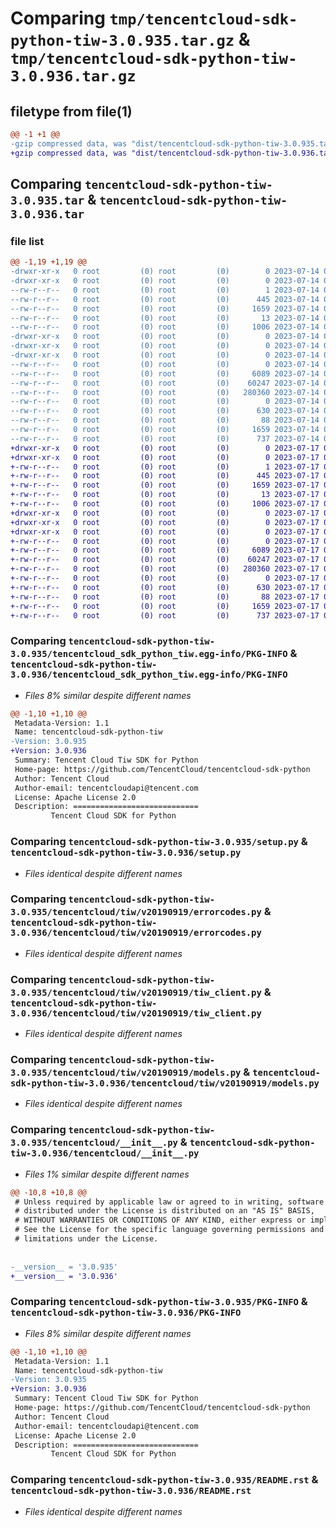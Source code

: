# Comparing `tmp/tencentcloud-sdk-python-tiw-3.0.935.tar.gz` & `tmp/tencentcloud-sdk-python-tiw-3.0.936.tar.gz`

## filetype from file(1)

```diff
@@ -1 +1 @@
-gzip compressed data, was "dist/tencentcloud-sdk-python-tiw-3.0.935.tar", last modified: Fri Jul 14 00:40:57 2023, max compression
+gzip compressed data, was "dist/tencentcloud-sdk-python-tiw-3.0.936.tar", last modified: Mon Jul 17 00:37:49 2023, max compression
```

## Comparing `tencentcloud-sdk-python-tiw-3.0.935.tar` & `tencentcloud-sdk-python-tiw-3.0.936.tar`

### file list

```diff
@@ -1,19 +1,19 @@
-drwxr-xr-x   0 root         (0) root         (0)        0 2023-07-14 00:40:57.000000 tencentcloud-sdk-python-tiw-3.0.935/
-drwxr-xr-x   0 root         (0) root         (0)        0 2023-07-14 00:40:57.000000 tencentcloud-sdk-python-tiw-3.0.935/tencentcloud_sdk_python_tiw.egg-info/
--rw-r--r--   0 root         (0) root         (0)        1 2023-07-14 00:40:57.000000 tencentcloud-sdk-python-tiw-3.0.935/tencentcloud_sdk_python_tiw.egg-info/dependency_links.txt
--rw-r--r--   0 root         (0) root         (0)      445 2023-07-14 00:40:57.000000 tencentcloud-sdk-python-tiw-3.0.935/tencentcloud_sdk_python_tiw.egg-info/SOURCES.txt
--rw-r--r--   0 root         (0) root         (0)     1659 2023-07-14 00:40:57.000000 tencentcloud-sdk-python-tiw-3.0.935/tencentcloud_sdk_python_tiw.egg-info/PKG-INFO
--rw-r--r--   0 root         (0) root         (0)       13 2023-07-14 00:40:57.000000 tencentcloud-sdk-python-tiw-3.0.935/tencentcloud_sdk_python_tiw.egg-info/top_level.txt
--rw-r--r--   0 root         (0) root         (0)     1006 2023-07-14 00:40:57.000000 tencentcloud-sdk-python-tiw-3.0.935/setup.py
-drwxr-xr-x   0 root         (0) root         (0)        0 2023-07-14 00:40:57.000000 tencentcloud-sdk-python-tiw-3.0.935/tencentcloud/
-drwxr-xr-x   0 root         (0) root         (0)        0 2023-07-14 00:40:57.000000 tencentcloud-sdk-python-tiw-3.0.935/tencentcloud/tiw/
-drwxr-xr-x   0 root         (0) root         (0)        0 2023-07-14 00:40:57.000000 tencentcloud-sdk-python-tiw-3.0.935/tencentcloud/tiw/v20190919/
--rw-r--r--   0 root         (0) root         (0)        0 2023-07-14 00:40:57.000000 tencentcloud-sdk-python-tiw-3.0.935/tencentcloud/tiw/v20190919/__init__.py
--rw-r--r--   0 root         (0) root         (0)     6089 2023-07-14 00:40:57.000000 tencentcloud-sdk-python-tiw-3.0.935/tencentcloud/tiw/v20190919/errorcodes.py
--rw-r--r--   0 root         (0) root         (0)    60247 2023-07-14 00:40:57.000000 tencentcloud-sdk-python-tiw-3.0.935/tencentcloud/tiw/v20190919/tiw_client.py
--rw-r--r--   0 root         (0) root         (0)   280360 2023-07-14 00:40:57.000000 tencentcloud-sdk-python-tiw-3.0.935/tencentcloud/tiw/v20190919/models.py
--rw-r--r--   0 root         (0) root         (0)        0 2023-07-14 00:40:57.000000 tencentcloud-sdk-python-tiw-3.0.935/tencentcloud/tiw/__init__.py
--rw-r--r--   0 root         (0) root         (0)      630 2023-07-14 00:40:57.000000 tencentcloud-sdk-python-tiw-3.0.935/tencentcloud/__init__.py
--rw-r--r--   0 root         (0) root         (0)       88 2023-07-14 00:40:57.000000 tencentcloud-sdk-python-tiw-3.0.935/setup.cfg
--rw-r--r--   0 root         (0) root         (0)     1659 2023-07-14 00:40:57.000000 tencentcloud-sdk-python-tiw-3.0.935/PKG-INFO
--rw-r--r--   0 root         (0) root         (0)      737 2023-07-14 00:40:57.000000 tencentcloud-sdk-python-tiw-3.0.935/README.rst
+drwxr-xr-x   0 root         (0) root         (0)        0 2023-07-17 00:37:49.000000 tencentcloud-sdk-python-tiw-3.0.936/
+drwxr-xr-x   0 root         (0) root         (0)        0 2023-07-17 00:37:49.000000 tencentcloud-sdk-python-tiw-3.0.936/tencentcloud_sdk_python_tiw.egg-info/
+-rw-r--r--   0 root         (0) root         (0)        1 2023-07-17 00:37:49.000000 tencentcloud-sdk-python-tiw-3.0.936/tencentcloud_sdk_python_tiw.egg-info/dependency_links.txt
+-rw-r--r--   0 root         (0) root         (0)      445 2023-07-17 00:37:49.000000 tencentcloud-sdk-python-tiw-3.0.936/tencentcloud_sdk_python_tiw.egg-info/SOURCES.txt
+-rw-r--r--   0 root         (0) root         (0)     1659 2023-07-17 00:37:49.000000 tencentcloud-sdk-python-tiw-3.0.936/tencentcloud_sdk_python_tiw.egg-info/PKG-INFO
+-rw-r--r--   0 root         (0) root         (0)       13 2023-07-17 00:37:49.000000 tencentcloud-sdk-python-tiw-3.0.936/tencentcloud_sdk_python_tiw.egg-info/top_level.txt
+-rw-r--r--   0 root         (0) root         (0)     1006 2023-07-17 00:37:49.000000 tencentcloud-sdk-python-tiw-3.0.936/setup.py
+drwxr-xr-x   0 root         (0) root         (0)        0 2023-07-17 00:37:49.000000 tencentcloud-sdk-python-tiw-3.0.936/tencentcloud/
+drwxr-xr-x   0 root         (0) root         (0)        0 2023-07-17 00:37:49.000000 tencentcloud-sdk-python-tiw-3.0.936/tencentcloud/tiw/
+drwxr-xr-x   0 root         (0) root         (0)        0 2023-07-17 00:37:49.000000 tencentcloud-sdk-python-tiw-3.0.936/tencentcloud/tiw/v20190919/
+-rw-r--r--   0 root         (0) root         (0)        0 2023-07-17 00:37:49.000000 tencentcloud-sdk-python-tiw-3.0.936/tencentcloud/tiw/v20190919/__init__.py
+-rw-r--r--   0 root         (0) root         (0)     6089 2023-07-17 00:37:49.000000 tencentcloud-sdk-python-tiw-3.0.936/tencentcloud/tiw/v20190919/errorcodes.py
+-rw-r--r--   0 root         (0) root         (0)    60247 2023-07-17 00:37:49.000000 tencentcloud-sdk-python-tiw-3.0.936/tencentcloud/tiw/v20190919/tiw_client.py
+-rw-r--r--   0 root         (0) root         (0)   280360 2023-07-17 00:37:49.000000 tencentcloud-sdk-python-tiw-3.0.936/tencentcloud/tiw/v20190919/models.py
+-rw-r--r--   0 root         (0) root         (0)        0 2023-07-17 00:37:49.000000 tencentcloud-sdk-python-tiw-3.0.936/tencentcloud/tiw/__init__.py
+-rw-r--r--   0 root         (0) root         (0)      630 2023-07-17 00:37:49.000000 tencentcloud-sdk-python-tiw-3.0.936/tencentcloud/__init__.py
+-rw-r--r--   0 root         (0) root         (0)       88 2023-07-17 00:37:49.000000 tencentcloud-sdk-python-tiw-3.0.936/setup.cfg
+-rw-r--r--   0 root         (0) root         (0)     1659 2023-07-17 00:37:49.000000 tencentcloud-sdk-python-tiw-3.0.936/PKG-INFO
+-rw-r--r--   0 root         (0) root         (0)      737 2023-07-17 00:37:49.000000 tencentcloud-sdk-python-tiw-3.0.936/README.rst
```

### Comparing `tencentcloud-sdk-python-tiw-3.0.935/tencentcloud_sdk_python_tiw.egg-info/PKG-INFO` & `tencentcloud-sdk-python-tiw-3.0.936/tencentcloud_sdk_python_tiw.egg-info/PKG-INFO`

 * *Files 8% similar despite different names*

```diff
@@ -1,10 +1,10 @@
 Metadata-Version: 1.1
 Name: tencentcloud-sdk-python-tiw
-Version: 3.0.935
+Version: 3.0.936
 Summary: Tencent Cloud Tiw SDK for Python
 Home-page: https://github.com/TencentCloud/tencentcloud-sdk-python
 Author: Tencent Cloud
 Author-email: tencentcloudapi@tencent.com
 License: Apache License 2.0
 Description: ============================
         Tencent Cloud SDK for Python
```

### Comparing `tencentcloud-sdk-python-tiw-3.0.935/setup.py` & `tencentcloud-sdk-python-tiw-3.0.936/setup.py`

 * *Files identical despite different names*

### Comparing `tencentcloud-sdk-python-tiw-3.0.935/tencentcloud/tiw/v20190919/errorcodes.py` & `tencentcloud-sdk-python-tiw-3.0.936/tencentcloud/tiw/v20190919/errorcodes.py`

 * *Files identical despite different names*

### Comparing `tencentcloud-sdk-python-tiw-3.0.935/tencentcloud/tiw/v20190919/tiw_client.py` & `tencentcloud-sdk-python-tiw-3.0.936/tencentcloud/tiw/v20190919/tiw_client.py`

 * *Files identical despite different names*

### Comparing `tencentcloud-sdk-python-tiw-3.0.935/tencentcloud/tiw/v20190919/models.py` & `tencentcloud-sdk-python-tiw-3.0.936/tencentcloud/tiw/v20190919/models.py`

 * *Files identical despite different names*

### Comparing `tencentcloud-sdk-python-tiw-3.0.935/tencentcloud/__init__.py` & `tencentcloud-sdk-python-tiw-3.0.936/tencentcloud/__init__.py`

 * *Files 1% similar despite different names*

```diff
@@ -10,8 +10,8 @@
 # Unless required by applicable law or agreed to in writing, software
 # distributed under the License is distributed on an "AS IS" BASIS,
 # WITHOUT WARRANTIES OR CONDITIONS OF ANY KIND, either express or implied.
 # See the License for the specific language governing permissions and
 # limitations under the License.
 
 
-__version__ = '3.0.935'
+__version__ = '3.0.936'
```

### Comparing `tencentcloud-sdk-python-tiw-3.0.935/PKG-INFO` & `tencentcloud-sdk-python-tiw-3.0.936/PKG-INFO`

 * *Files 8% similar despite different names*

```diff
@@ -1,10 +1,10 @@
 Metadata-Version: 1.1
 Name: tencentcloud-sdk-python-tiw
-Version: 3.0.935
+Version: 3.0.936
 Summary: Tencent Cloud Tiw SDK for Python
 Home-page: https://github.com/TencentCloud/tencentcloud-sdk-python
 Author: Tencent Cloud
 Author-email: tencentcloudapi@tencent.com
 License: Apache License 2.0
 Description: ============================
         Tencent Cloud SDK for Python
```

### Comparing `tencentcloud-sdk-python-tiw-3.0.935/README.rst` & `tencentcloud-sdk-python-tiw-3.0.936/README.rst`

 * *Files identical despite different names*

